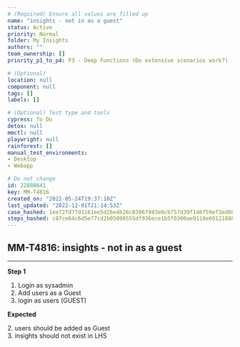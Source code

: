 ```yaml
---
# (Required) Ensure all values are filled up
name: "insights - not in as a guest"
status: Active
priority: Normal
folder: My Insights
authors: ""
team_ownership: []
priority_p1_to_p4: P3 - Deep Functions (Do extensive scenarios work?)

# (Optional)
location: null
component: null
tags: []
labels: []

# (Optional) Test type and tools
cypress: To Do
detox: null
mmctl: null
playwright: null
rainforest: []
manual_test_environments:
- Desktop
- Webapp

# Do not change
id: 22888641
key: MM-T4816
created_on: "2022-05-24T19:37:10Z"
last_updated: "2022-12-01T21:14:53Z"
case_hashed: 1ee72fd77d1161ee5d26e4b26c03867983e6cb757d39f146f59ef3ed086369cfce8c6ffd3978026061e811763434e1c2
steps_hashed: c87ce64c6d5e77cd2b05098555df936ece1b5f0300ae9110e691218889bf7e0c5404c6709c33f4514fb1b3d312a2c0bf
---
```


<!-- (Auto-generated) Based on frontmatter's "key" and "name" -->

## MM-T4816: insights - not in as a guest

---

**Step 1**

1. Login as sysadmin
2. Add users as a Guest
3. login as users (GUEST)

**Expected**

2\. users should be added as Guest\
3\. insights should not exist in LHS
